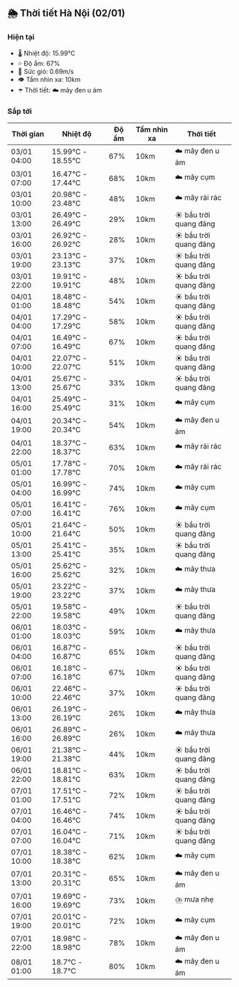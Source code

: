 ## 🌦️ Thời tiết Hà Nội (02/01)

### Hiện tại

- 🌡️ Nhiệt độ: 15.99℃
- 💦 Độ ẩm: 67%
- 💨 Sức gió: 0.69m/s
- 👁️ Tầm nhìn xa: 10km
- ☂️ Thời tiết: ☁️ mây đen u ám

### Sắp tới

| Thời gian | Nhiệt độ | Độ ẩm | Tầm nhìn xa | Thời tiết |
| --- | --- | --- | --- | --- |
| 03/01 04:00 | 15.99℃ - 18.55℃ | 67% | 10km | ☁️ mây đen u ám |
| 03/01 07:00 | 16.47℃ - 17.44℃ | 68% | 10km | ☁️ mây cụm |
| 03/01 10:00 | 20.98℃ - 23.48℃ | 48% | 10km | ☁️ mây rải rác |
| 03/01 13:00 | 26.49℃ - 26.49℃ | 29% | 10km | ☀️ bầu trời quang đãng |
| 03/01 16:00 | 26.92℃ - 26.92℃ | 28% | 10km | ☀️ bầu trời quang đãng |
| 03/01 19:00 | 23.13℃ - 23.13℃ | 37% | 10km | ☀️ bầu trời quang đãng |
| 03/01 22:00 | 19.91℃ - 19.91℃ | 48% | 10km | ☀️ bầu trời quang đãng |
| 04/01 01:00 | 18.48℃ - 18.48℃ | 54% | 10km | ☀️ bầu trời quang đãng |
| 04/01 04:00 | 17.29℃ - 17.29℃ | 58% | 10km | ☀️ bầu trời quang đãng |
| 04/01 07:00 | 16.49℃ - 16.49℃ | 67% | 10km | ☀️ bầu trời quang đãng |
| 04/01 10:00 | 22.07℃ - 22.07℃ | 51% | 10km | ☀️ bầu trời quang đãng |
| 04/01 13:00 | 25.67℃ - 25.67℃ | 33% | 10km | ☀️ bầu trời quang đãng |
| 04/01 16:00 | 25.49℃ - 25.49℃ | 31% | 10km | ☁️ mây cụm |
| 04/01 19:00 | 20.34℃ - 20.34℃ | 54% | 10km | ☁️ mây đen u ám |
| 04/01 22:00 | 18.37℃ - 18.37℃ | 63% | 10km | ☁️ mây rải rác |
| 05/01 01:00 | 17.78℃ - 17.78℃ | 70% | 10km | ☁️ mây rải rác |
| 05/01 04:00 | 16.99℃ - 16.99℃ | 74% | 10km | ☁️ mây cụm |
| 05/01 07:00 | 16.41℃ - 16.41℃ | 76% | 10km | ☁️ mây cụm |
| 05/01 10:00 | 21.64℃ - 21.64℃ | 50% | 10km | ☀️ bầu trời quang đãng |
| 05/01 13:00 | 25.41℃ - 25.41℃ | 35% | 10km | ☀️ bầu trời quang đãng |
| 05/01 16:00 | 25.62℃ - 25.62℃ | 32% | 10km | ☁️ mây thưa |
| 05/01 19:00 | 23.22℃ - 23.22℃ | 37% | 10km | ☁️ mây thưa |
| 05/01 22:00 | 19.58℃ - 19.58℃ | 49% | 10km | ☀️ bầu trời quang đãng |
| 06/01 01:00 | 18.03℃ - 18.03℃ | 59% | 10km | ☁️ mây thưa |
| 06/01 04:00 | 16.87℃ - 16.87℃ | 65% | 10km | ☀️ bầu trời quang đãng |
| 06/01 07:00 | 16.18℃ - 16.18℃ | 67% | 10km | ☀️ bầu trời quang đãng |
| 06/01 10:00 | 22.46℃ - 22.46℃ | 37% | 10km | ☀️ bầu trời quang đãng |
| 06/01 13:00 | 26.19℃ - 26.19℃ | 26% | 10km | ☁️ mây thưa |
| 06/01 16:00 | 26.89℃ - 26.89℃ | 26% | 10km | ☁️ mây thưa |
| 06/01 19:00 | 21.38℃ - 21.38℃ | 44% | 10km | ☀️ bầu trời quang đãng |
| 06/01 22:00 | 18.81℃ - 18.81℃ | 63% | 10km | ☀️ bầu trời quang đãng |
| 07/01 01:00 | 17.51℃ - 17.51℃ | 72% | 10km | ☀️ bầu trời quang đãng |
| 07/01 04:00 | 16.46℃ - 16.46℃ | 74% | 10km | ☀️ bầu trời quang đãng |
| 07/01 07:00 | 16.04℃ - 16.04℃ | 71% | 10km | ☀️ bầu trời quang đãng |
| 07/01 10:00 | 18.38℃ - 18.38℃ | 62% | 10km | ☁️ mây cụm |
| 07/01 13:00 | 20.31℃ - 20.31℃ | 65% | 10km | ☁️ mây đen u ám |
| 07/01 16:00 | 19.69℃ - 19.69℃ | 73% | 10km | ⛈️ mưa nhẹ |
| 07/01 19:00 | 20.01℃ - 20.01℃ | 72% | 10km | ☁️ mây cụm |
| 07/01 22:00 | 18.98℃ - 18.98℃ | 78% | 10km | ☁️ mây đen u ám |
| 08/01 01:00 | 18.7℃ - 18.7℃ | 80% | 10km | ☁️ mây đen u ám |
